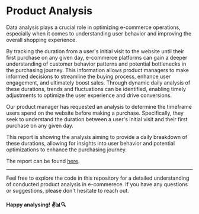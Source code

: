 # Product Analysis

Data analysis plays a crucial role in optimizing e-commerce operations, especially when it comes to understanding user behavior and improving the overall shopping experience. 

By tracking the duration from a user's initial visit to the website until their first purchase on any given day, e-commerce platforms can gain a deeper understanding of customer behavior patterns and potential bottlenecks in the purchasing journey. This information allows product managers to make informed decisions to streamline the buying process, enhance user engagement, and ultimately boost sales. Through dynamic daily analysis of these durations, trends and fluctuations can be identified, enabling timely adjustments to optimize the user experience and drive conversions.

Our product manager has requested an analysis to determine the timeframe users spend on the website before making a purchase. Specifically, they seek to understand the duration between a user's initial visit and their first purchase on any given day. 

This report is showing the analysis aiming to provide a daily breakdown of these durations, allowing for insights into user behavior and potential optimizations to enhance the purchasing journey.

The report can be found [here](https://docs.google.com/document/d/1sUehH-osy_yg_ppJuCsty0jQljm27vtlYpWHPhWj_Bs/edit?usp=sharing).

---

Feel free to explore the code in this repository for a detailed understanding of conducted product analysis in e-commerece. If you have any questions or suggestions, please don't hesitate to reach out.

#### Happy analysing! ✌️📊🔍
